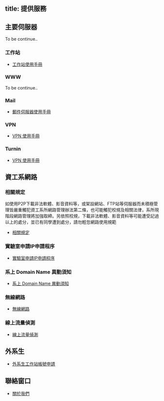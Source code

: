 title: 提供服務
---

##  主要伺服器
To be continue..
### 工作站
- [工作站使用手冊](workstation.html)

### WWW
To be continue..
### Mail
- [郵件伺服器使用手冊](mail.html)

### VPN
- [VPN 使用手冊](vpn.html)

### Turnin
- [VPN 使用手冊](turnin.html)

## 資工系網路

### 相關規定

如使用P2P下載非法軟體、影音資料等，或架設網站、FTP站等伺服器而未積極管理皆嚴重觸犯資工系所網路管理辦法第二條，也可能觸犯校規及相關法律，系所現階段網路管理將加強取締。另依照校規，下載非法軟體、影音資料等可能遭受記過以上的處分，並已有同學遭到處分，請勿輕忽網路使用規範

- [相關規定](rules.html)


### 實驗室申請IP申請程序
- [實驗室申請IP申請程序](ip.html)


### 系上 Domain Name 異動須知
- [系上 Domain Name 異動須知](domain.html)

### 無線網路
- [無線網路]()

### 線上流量偵測
- [線上流量偵測]()

## 外系生
- [外系生工作站帳號申請](external.html)

## 聯絡窗口
- [關於我們](/about/)
